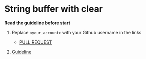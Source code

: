 # String buffer with clear

**Read the guideline before start**

1. Replace `<your_account>` with your Github username in the links
    - [PULL REQUEST](https://github.com/mate-academy/js_average-ages/pull/74)

2. [Guideline](https://github.com/mate-academy/js_task-guideline/blob/master/README.md)
